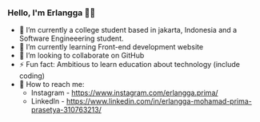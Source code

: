 ### Hello, I'm Erlangga 👋🏻

- 🔭 I’m currently a college student based in jakarta, Indonesia and a Software Engineeering student.
- 🌱 I’m currently learning Front-end development website
- 👯 I’m looking to collaborate on GitHub
- ⚡ Fun fact: Ambitious to learn education about technology (include coding)
- 📲 How to reach me: 
   - Instagram - https://www.instagram.com/erlangga.prima/
   - LinkedIn - https://www.linkedin.com/in/erlangga-mohamad-prima-prasetya-310763213/
